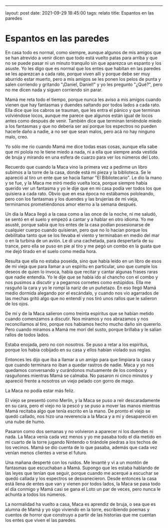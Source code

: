 ---
layout: post
date: 2021-09-29 18:45:00
tags: relato
title: Espantos en las paredes

# Espantos en las paredes

En casa todo es normal, como siempre, aunque algunos de mis amigos que se han atrevido a venir dicen que todo está vuelto patas para arriba y que no se puede pasar ni un minuto tranquilo sin que aparezca un espanto y los asuste. Yo les digo que es normal que los entes que habitan en las paredes se les aparezcan a cada rato, porque viven allí y porque debe ser muy aburrido estar muerto, pero a mis amigos se les ponen los pelos de punta y salen corriendo y gritando "¡Daniel, Daniel!" y yo les pregunto "¿Qué?", pero no me dicen nada y siguen corriendo sin parar.

Mamá me reta todo el tiempo, porque nunca les aviso a mis amigos cuando vienen que hay fantasmas y duendes saltando por todos lados a cada rato. Ella dice que los cabros se trauman, que les entra el pánico y que terminan volviéndose locos, aunque me parece que algunos están igual de locos antes como después de venir. También dice que terminan teniéndole miedo a los fantasmas y que no debería ser así porque los espectros no pueden hacerle daño a nadie, a no ser que sean malos, pero acá no hay ninguno malo, creo.

Yo sólo me río cuando Mamá me dice todas esas cosas, aunque ella sabe que mi polola no le tiene miedo a nada, ni a ella que siempre anda vestida de bruja y mirando en una esfera de cuarzo para ver los números del Loto.

Recuerdo que cuando la Maca vino la primera vez a pedirme un libro subimos a la torre de la casa, donde está mi pieza y la biblioteca. Se le apareció al tiro un ente que se hacía llamar "El Bibliotecario". Le dio la mano y se fue, y la Maca me miró medio vuelta loca, porque siempre había querido ver un fantasma y yo le dije que en mi casa podía ver todos los que quisiera a cada rato. Obvio que en esa época no estábamos pololeando, pero con los fantasmas y los duendes y las brujerías de mi vieja, terminamos prometiéndonos amor eterno a la semana después.

Un día la Maca llegó a la casa como a las once de la noche, ni me saludó, se sentó en el suelo y empezó a cantar y a hablar en otro
idioma. Yo me asusté, porque sabía que los entes de la casa podían posesionarse de cualquier cuerpo cuando quisieran, pero que no lo hacían porque los debilitaba tanto que se los llevaba el viento y terminaban en medio del mar o en la turbina de un avión. Le di una cachetada, para despertarla de su trance, pero ella se puso en pie al tiro y me pegó un combo en la guata que me dejó tirado en el suelo como media hora.

Resulta que ella no estaba poseída, sino que había leído en un libro de esos de mi vieja que para llamar a un espíritu en particular, uno que cumple los deseos de quien lo invoca, había que recitar y cantar algunas frases raras que nadie entendía. Yo le dije que se había ido al chancho con el combo y nos pusimos a discutir y a pegarnos cornetes como estúpidos. Ella me rasguñó la cara y yo le rompí la nariz de un puñetazo. En eso llegó Mamá medio dormida alegando por el escándalo, y cuando nos vio agarrados de las mechas gritó algo que no entendí y nos tiró unos rallos que le salieron de los ojos.

De mí y de la Maca salieron como treinta espíritus que se habían metido cuando comenzamos a discutir. Nos miramos y nos abrazamos y nos reconciliamos al tiro, porque nos habíamos hecho mucho daño sin quererlo. Pero cuando miramos a Mamá me morí del susto, porque brillaba y le salían rallos de todos lados.

Estaba enojada, pero no con nosotros. Se puso a retar a los espíritus, porque los había cobijado en su casa y ellos habían violado sus reglas.

Entonces les dijo que iba a llamar a un amigo para que limpiara la casa y que cuando terminara no iban a quedar rastros de nadie.
Maca y yo nos quedamos conversando y curándonos mutuamente de los combos y rasguñones mientras Mamá se calmaba. No pasaron ni cinco
minutos y apareció frente a nosotros un viejo pelado con gorro de mago.

La Maca no podía estar más feliz.

El viejo se presentó como Merlín, y la Maca se puso a reír descaradamente en su cara, pero el viejo no la pescó y se puso a mover
las manos mientras Mamá recitaba algo que tenía escrito en la mano. De pronto el viejo se quedó callado, nos hizo una reverencia a la Maca y a mí y desapareció en una nube de humo.

Pasaron como dos semanas y no volvieron a aparecer ni los duendes ni nada. La Maca venía cada vez menos y yo me pasaba todo el día metido en mi cuarto de la torre jugando Nintendo o tirándole piedras a los techos de los vecinos. Mamá se dio cuenta de lo que pasaba, además que cada vez venían menos clientes a verse el futuro.

Una mañana desperté con los ruidos. Me levanté y vi a un montón de fantasmas que escuchaban a Mamá. Supongo que les estaba hablando de las leyes que tenían que seguir, porque cuando me acerqué a escuchar se quedó callada y los espectros se desvanecieron. Desde entonces la casa está llena de entes que van y vienen por todos lados, la Maca se pasa todo el día conmigo y Mamá casi se gana el Loto un par de veces, pero nunca le achunta a todos los números.

La normalidad ha vuelto a casa, Maca es aprendiz de bruja, o sea que es alumna de Mamá y yo sigo viviendo en la torre, escribiendo poemas y cuentos de horror que construyo a partir de las historias que me cuentan los entes que viven el las paredes.